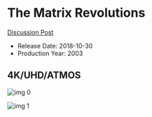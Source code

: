 # The Matrix Revolutions

[Discussion Post](https://www.avsforum.com/threads/bass-eq-for-filtered-movies.2995212/post-57022872)

* Release Date: 2018-10-30
* Production Year: 2003

## 4K/UHD/ATMOS

![img 0](https://i.imgur.com/wrXSYew.jpg)

![img 1](https://i.imgur.com/T9QtKT5.jpg)

